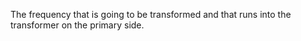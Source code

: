 The frequency that is going to be transformed and that runs into the transformer on the primary side.